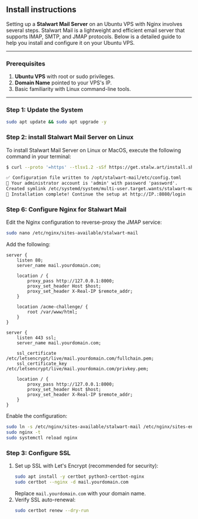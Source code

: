 ## Install instructions
Setting up a **Stalwart Mail Server** on an Ubuntu VPS with Nginx involves several steps. Stalwart Mail is a lightweight and efficient email server that supports IMAP, SMTP, and JMAP protocols. Below is a detailed guide to help you install and configure it on your Ubuntu VPS.

---

### **Prerequisites**
1. **Ubuntu VPS** with root or sudo privileges.
2. **Domain Name** pointed to your VPS's IP.
3. Basic familiarity with Linux command-line tools.

---

### **Step 1: Update the System**
```bash
sudo apt update && sudo apt upgrade -y
```

### **Step 2: install Stalwart Mail Server on Linux**
To install Stalwart Mail Server on Linux or MacOS, execute the following command in your terminal:

```bash
$ curl --proto '=https' --tlsv1.2 -sSf https://get.stalw.art/install.sh -o install.sh
```

```htm
✅ Configuration file written to /opt/stalwart-mail/etc/config.toml
🔑 Your administrator account is 'admin' with password 'password'.
Created symlink /etc/systemd/system/multi-user.target.wants/stalwart-mail.service → /etc/systemd/system/stalwart-mail.service.
🎉 Installation complete! Continue the setup at http://IP.:8080/login
```

### **Step 6: Configure Nginx for Stalwart Mail**
Edit the Nginx configuration to reverse-proxy the JMAP service:
```bash
sudo nano /etc/nginx/sites-available/stalwart-mail
```

Add the following:
```nginx
server {
    listen 80;
    server_name mail.yourdomain.com;

    location / {
        proxy_pass http://127.0.0.1:8000;
        proxy_set_header Host $host;
        proxy_set_header X-Real-IP $remote_addr;
    }

    location /acme-challenge/ {
        root /var/www/html;
    }
}

server {
    listen 443 ssl;
    server_name mail.yourdomain.com;

    ssl_certificate /etc/letsencrypt/live/mail.yourdomain.com/fullchain.pem;
    ssl_certificate_key /etc/letsencrypt/live/mail.yourdomain.com/privkey.pem;

    location / {
        proxy_pass http://127.0.0.1:8000;
        proxy_set_header Host $host;
        proxy_set_header X-Real-IP $remote_addr;
    }
}
```

Enable the configuration:
```bash
sudo ln -s /etc/nginx/sites-available/stalwart-mail /etc/nginx/sites-enabled/
sudo nginx -t
sudo systemctl reload nginx
```

### **Step 3: Configure SSL**
1. Set up SSL with Let's Encrypt (recommended for security):
   ```bash
   sudo apt install -y certbot python3-certbot-nginx
   sudo certbot --nginx -d mail.yourdomain.com
   ```
   Replace `mail.yourdomain.com` with your domain name.
2. Verify SSL auto-renewal:
   ```bash
   sudo certbot renew --dry-run
   ```